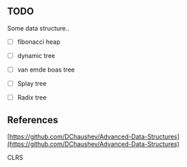## TODO

Some data structure..
- [ ] fibonacci heap

- [ ] dynamic tree

- [ ] van emde boas tree

- [ ] Splay tree

- [ ] Radix tree

## References

[https://github.com/DChaushev/Advanced-Data-Structures](https://github.com/DChaushev/Advanced-Data-Structures)

CLRS
